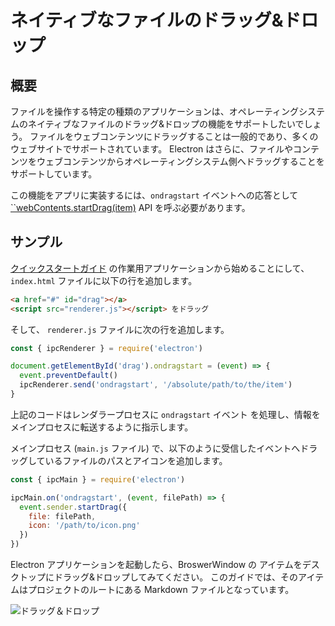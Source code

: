 # ネイティブなファイルのドラッグ&ドロップ

## 概要

ファイルを操作する特定の種類のアプリケーションは、オペレーティングシステムのネイティブなファイルのドラッグ&ドロップの機能をサポートしたいでしょう。 ファイルをウェブコンテンツにドラッグすることは一般的であり、多くのウェブサイトでサポートされています。 Electron はさらに、ファイルやコンテンツをウェブコンテンツからオペレーティングシステム側へドラッグすることをサポートしています。

この機能をアプリに実装するには、`ondragstart` イベントへの応答として [``webContents.startDrag(item)](../api/web-contents.md#contentsstartdragitem) API を呼ぶ必要があります。

## サンプル

[クイックスタートガイド](quick-start.md) の作業用アプリケーションから始めることにして、 `index.html` ファイルに以下の行を追加します。

```html
<a href="#" id="drag"></a>
<script src="renderer.js"></script> をドラッグ
```

そして、 `renderer.js` ファイルに次の行を追加します。

```javascript
const { ipcRenderer } = require('electron')

document.getElementById('drag').ondragstart = (event) => {
  event.preventDefault()
  ipcRenderer.send('ondragstart', '/absolute/path/to/the/item')
}
```

上記のコードはレンダラープロセスに `ondragstart` イベント を処理し、情報をメインプロセスに転送するように指示します。

メインプロセス (`main.js` ファイル) で、以下のように受信したイベントへドラッグしているファイルのパスとアイコンを追加します。

```javascript fiddle='docs/fiddles/features/drag-and-drop'
const { ipcMain } = require('electron')

ipcMain.on('ondragstart', (event, filePath) => {
  event.sender.startDrag({
    file: filePath,
    icon: '/path/to/icon.png'
  })
})
```

Electron アプリケーションを起動したら、BroswerWindow の アイテムをデスクトップにドラッグ&ドロップしてみてください。 このガイドでは、そのアイテムはプロジェクトのルートにある Markdown ファイルとなっています。

![ドラッグ＆ドロップ](../images/drag-and-drop.gif)
